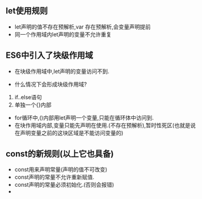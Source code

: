 ## let使用规则
+ let声明的值不存在预解析,var 存在预解析,会变量声明提前
+ 同一个作用域内let声明的变量不允许重复

## ES6中引入了块级作用域
+ 在块级作用域中,let声明的变量访问不到.

+ 什么情况下会形成块级作用域?
1. if..else语句
2. 单独一个{}内部

+ for循环中,()内部用let声明一个变量,只能在循环体中访问到.
+ 在块作用域内部,变量只能先声明在使用.(不存在预解析),暂时性死区(也就是说在声明变量之前的这块区域是不能访问变量的)


## const的新规则(以上它也具备)
+ const用来声明常量(声明的值不可改变)
+ const声明的常量不允许重新赋值.
+ const声明的常量必须初始化.(否则会报错)
+ 